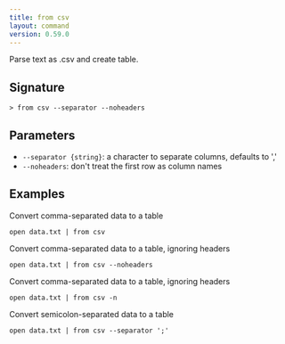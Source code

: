 ```yaml
---
title: from csv
layout: command
version: 0.59.0
---
```


Parse text as .csv and create table.

## Signature

```> from csv --separator --noheaders```

## Parameters

 -  `--separator {string}`: a character to separate columns, defaults to ','
 -  `--noheaders`: don't treat the first row as column names

## Examples

Convert comma-separated data to a table
```shell
open data.txt | from csv
```

Convert comma-separated data to a table, ignoring headers
```shell
open data.txt | from csv --noheaders
```

Convert comma-separated data to a table, ignoring headers
```shell
open data.txt | from csv -n
```

Convert semicolon-separated data to a table
```shell
open data.txt | from csv --separator ';'
```

